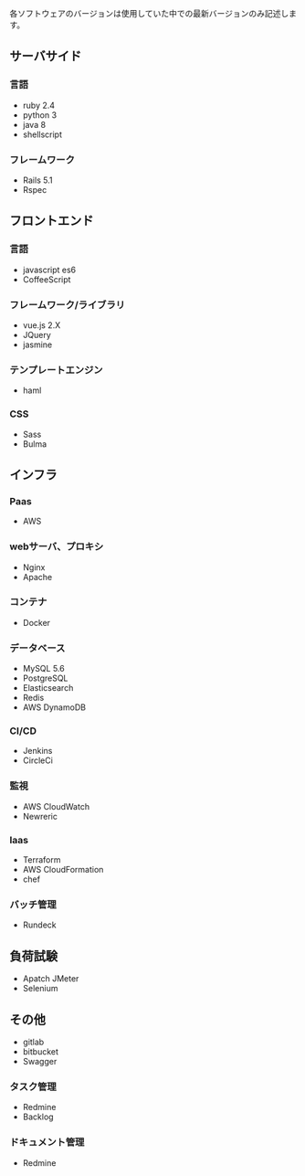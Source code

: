 各ソフトウェアのバージョンは使用していた中での最新バージョンのみ記述します。

## サーバサイド
### 言語
* ruby 2.4
* python 3
* java 8
* shellscript

### フレームワーク 
* Rails 5.1
* Rspec

## フロントエンド
### 言語
* javascript es6
* CoffeeScript

### フレームワーク/ライブラリ
* vue.js 2.X
* JQuery
* jasmine

### テンプレートエンジン
* haml

### CSS
* Sass
* Bulma

## インフラ
### Paas
* AWS

### webサーバ、プロキシ
* Nginx
* Apache

### コンテナ
* Docker

### データベース
* MySQL 5.6
* PostgreSQL
* Elasticsearch
* Redis
* AWS DynamoDB

### CI/CD
* Jenkins
* CircleCi

### 監視
* AWS CloudWatch
* Newreric

### Iaas
* Terraform
* AWS CloudFormation
* chef

### バッチ管理
* Rundeck

## 負荷試験
* Apatch JMeter
* Selenium

## その他
* gitlab
* bitbucket
* Swagger

### タスク管理
* Redmine
* Backlog

### ドキュメント管理
* Redmine
